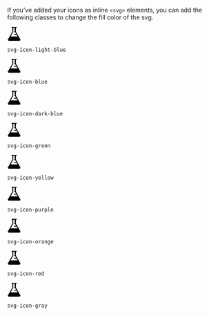 If you've added your icons as inline `<svg>` elements, you can add the following classes to change the fill color of the svg.

<div class="block-group block-group-3-up">
  <div class="block">
	<svg xmlns="http://www.w3.org/2000/svg" width="32" height="32" viewBox="0 0 32 32" class="svg-icon svg-icon-light-blue">    <path d="M30.225 28.521L20 10.811V2h1c.55 0 1-.45 1-1s-.45-1-1-1H11c-.55 0-1 .45-1 1s.45 1 1 1h1v8.811L1.774 28.523A2.32 2.32 0 0 0 3.784 32h24.435a2.318 2.318 0 0 0 2.007-3.479zM7.849 22L14 11.346V2h4v2h-2v2h2v4h-2v2h2.378l2.309 4H16v2h5.841l2.309 4H7.849z"/></svg>
    <p class="trailer-1 leader-half"><code>svg-icon-light-blue</code></p>
  </div>
  <div class="block">
	<svg xmlns="http://www.w3.org/2000/svg" width="32" height="32" viewBox="0 0 32 32" class="svg-icon svg-icon-blue">    <path d="M30.225 28.521L20 10.811V2h1c.55 0 1-.45 1-1s-.45-1-1-1H11c-.55 0-1 .45-1 1s.45 1 1 1h1v8.811L1.774 28.523A2.32 2.32 0 0 0 3.784 32h24.435a2.318 2.318 0 0 0 2.007-3.479zM7.849 22L14 11.346V2h4v2h-2v2h2v4h-2v2h2.378l2.309 4H16v2h5.841l2.309 4H7.849z"/></svg>
    <p class="trailer-1 leader-half"><code>svg-icon-blue</code></p>
  </div>
  <div class="block">
	<svg xmlns="http://www.w3.org/2000/svg" width="32" height="32" viewBox="0 0 32 32" class="svg-icon svg-icon-dark-blue">    <path d="M30.225 28.521L20 10.811V2h1c.55 0 1-.45 1-1s-.45-1-1-1H11c-.55 0-1 .45-1 1s.45 1 1 1h1v8.811L1.774 28.523A2.32 2.32 0 0 0 3.784 32h24.435a2.318 2.318 0 0 0 2.007-3.479zM7.849 22L14 11.346V2h4v2h-2v2h2v4h-2v2h2.378l2.309 4H16v2h5.841l2.309 4H7.849z"/></svg>
    <p class="trailer-1 leader-half"><code>svg-icon-dark-blue</code></p>
  </div>
  <div class="block">
	<svg xmlns="http://www.w3.org/2000/svg" width="32" height="32" viewBox="0 0 32 32" class="svg-icon svg-icon-green">    <path d="M30.225 28.521L20 10.811V2h1c.55 0 1-.45 1-1s-.45-1-1-1H11c-.55 0-1 .45-1 1s.45 1 1 1h1v8.811L1.774 28.523A2.32 2.32 0 0 0 3.784 32h24.435a2.318 2.318 0 0 0 2.007-3.479zM7.849 22L14 11.346V2h4v2h-2v2h2v4h-2v2h2.378l2.309 4H16v2h5.841l2.309 4H7.849z"/></svg>
    <p class="trailer-1 leader-half"><code>svg-icon-green</code></p>
  </div>
  <div class="block">
	<svg xmlns="http://www.w3.org/2000/svg" width="32" height="32" viewBox="0 0 32 32" class="svg-icon svg-icon-yellow">    <path d="M30.225 28.521L20 10.811V2h1c.55 0 1-.45 1-1s-.45-1-1-1H11c-.55 0-1 .45-1 1s.45 1 1 1h1v8.811L1.774 28.523A2.32 2.32 0 0 0 3.784 32h24.435a2.318 2.318 0 0 0 2.007-3.479zM7.849 22L14 11.346V2h4v2h-2v2h2v4h-2v2h2.378l2.309 4H16v2h5.841l2.309 4H7.849z"/></svg>
    <p class="trailer-1 leader-half"><code>svg-icon-yellow</code></p>
  </div>
  <div class="block">
	<svg xmlns="http://www.w3.org/2000/svg" width="32" height="32" viewBox="0 0 32 32" class="svg-icon svg-icon-purple">    <path d="M30.225 28.521L20 10.811V2h1c.55 0 1-.45 1-1s-.45-1-1-1H11c-.55 0-1 .45-1 1s.45 1 1 1h1v8.811L1.774 28.523A2.32 2.32 0 0 0 3.784 32h24.435a2.318 2.318 0 0 0 2.007-3.479zM7.849 22L14 11.346V2h4v2h-2v2h2v4h-2v2h2.378l2.309 4H16v2h5.841l2.309 4H7.849z"/></svg>
    <p class="trailer-1 leader-half"><code>svg-icon-purple</code></p>
  </div>
  <div class="block">
	<svg xmlns="http://www.w3.org/2000/svg" width="32" height="32" viewBox="0 0 32 32" class="svg-icon svg-icon-orange">    <path d="M30.225 28.521L20 10.811V2h1c.55 0 1-.45 1-1s-.45-1-1-1H11c-.55 0-1 .45-1 1s.45 1 1 1h1v8.811L1.774 28.523A2.32 2.32 0 0 0 3.784 32h24.435a2.318 2.318 0 0 0 2.007-3.479zM7.849 22L14 11.346V2h4v2h-2v2h2v4h-2v2h2.378l2.309 4H16v2h5.841l2.309 4H7.849z"/></svg>
    <p class="trailer-1 leader-half"><code>svg-icon-orange</code></p>
  </div>
  <div class="block">
	<svg xmlns="http://www.w3.org/2000/svg" width="32" height="32" viewBox="0 0 32 32" class="svg-icon svg-icon-red">    <path d="M30.225 28.521L20 10.811V2h1c.55 0 1-.45 1-1s-.45-1-1-1H11c-.55 0-1 .45-1 1s.45 1 1 1h1v8.811L1.774 28.523A2.32 2.32 0 0 0 3.784 32h24.435a2.318 2.318 0 0 0 2.007-3.479zM7.849 22L14 11.346V2h4v2h-2v2h2v4h-2v2h2.378l2.309 4H16v2h5.841l2.309 4H7.849z"/></svg>
    <p class="trailer-1 leader-half"><code>svg-icon-red</code></p>
  </div>
  <div class="block">
	<svg xmlns="http://www.w3.org/2000/svg" width="32" height="32" viewBox="0 0 32 32" class="svg-icon svg-icon-gray">    <path d="M30.225 28.521L20 10.811V2h1c.55 0 1-.45 1-1s-.45-1-1-1H11c-.55 0-1 .45-1 1s.45 1 1 1h1v8.811L1.774 28.523A2.32 2.32 0 0 0 3.784 32h24.435a2.318 2.318 0 0 0 2.007-3.479zM7.849 22L14 11.346V2h4v2h-2v2h2v4h-2v2h2.378l2.309 4H16v2h5.841l2.309 4H7.849z"/></svg>
    <p class="trailer-1 leader-half"><code>svg-icon-gray</code></p>
  </div>
</div>